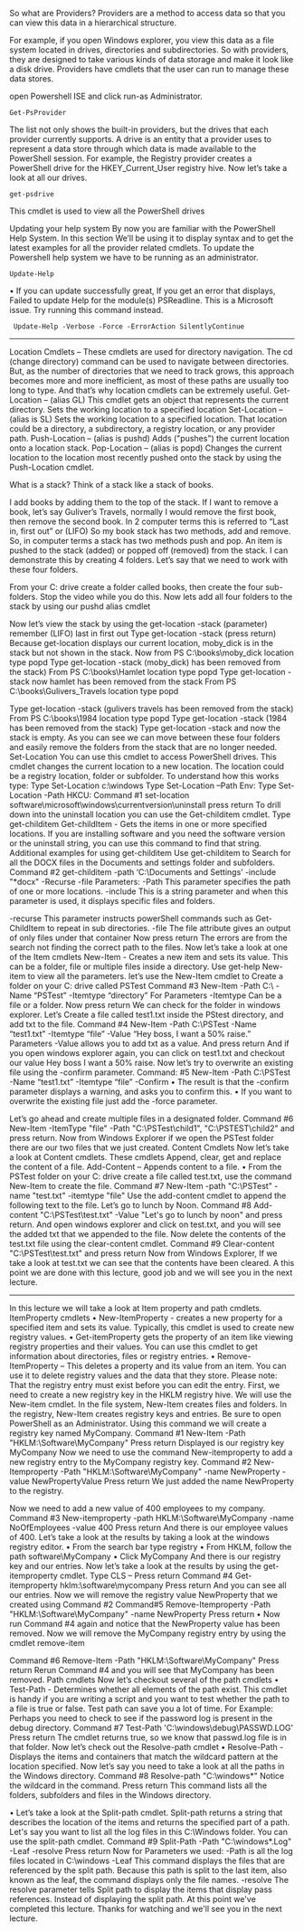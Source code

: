 So what are Providers?
Providers are a method to access data so that you can view this data in a hierarchical structure. 

For example, if you open Windows explorer, you view this data as a file system located in drives, directories and subdirectories. So with providers, they are designed to take various kinds of data storage and make it look like a disk drive. Providers have cmdlets that the user can run to manage these data stores. 

open Powershell ISE and click run-as Administrator.
```
Get-PsProvider
```

The list not only shows the built-in providers, but the drives that each provider currently supports. A drive is an entity that a provider uses to represent a data store through which data is made available to the PowerShell session. For example, the Registry provider creates a PowerShell drive for the HKEY_Current_User registry hive.
Now let’s take a look at all our drives. 
```
get-psdrive
```
This cmdlet is used to view all the PowerShell drives

Updating your help system
By now you are familiar with the PowerShell Help System. In this section We’ll be using it to display syntax and to get the latest examples for all the provider related cmdlets.
To update the Powershell help system we have to be running as an administrator.
```
Update-Help
```
• If you can update successfully great, If you get an error that displays, Failed to update Help for the module(s) PSReadline. This is a Microsoft issue.
Try running this command instead.
```
 Update-Help -Verbose -Force -ErrorAction SilentlyContinue
```
---

Location Cmdlets – These cmdlets are used for directory navigation. 
The cd (change directory) command can be used to navigate between directories. But, as the number of directories that we need to track grows, this approach becomes more and more inefficient, as most of these paths are usually too long to type. And that’s why location cmdlets can be extremely useful.
Get-Location – (alias GL) This cmdlet gets an object that represents the current directory. Sets the working location to a specified location
Set-Location – (alias is SL) Sets the working location to a specified location. That location could be a directory, a subdirectory, a registry location, or any provider path.
Push-Location – (alias is pushd) Adds ("pushes") the current location onto a location stack.
Pop-Location – (alias is popd) Changes the current location to the location most recently pushed onto the stack by using the Push-Location cmdlet.

What is a stack? Think of a stack like a stack of books.

I add books by adding them to the top of the stack. If I want to remove a book, let’s say Guliver’s Travels, normally I would remove the first book, then remove the second book. In
2
computer terms this is referred to “Last in, first out” or (LIFO) So my book stack has two methods, add and remove. So, in computer terms a stack has two methods push and pop. An item is pushed to the stack (added) or popped off (removed) from the stack.
I can demonstrate this by creating 4 folders.
Let’s say that we need to work with these four folders.

From your C: drive create a folder called books, then create the four sub-folders. Stop the video while you do this.
Now lets add all four folders to the stack by using our pushd alias cmdlet

Now let’s view the stack by using the get-location -stack (parameter) remember (LIFO) last in first out
Type get-location -stack (press return)
Because get-location displays our current location, moby_dick is in the stack but not shown in the stack.
Now from PS C:\books\moby_dick location type popd
Type get-location -stack (moby_dick) has been removed from the stack)
From PS C:\books\Hamlet location type popd
Type get-location -stack now hamlet has been removed from the stack
From PS C:\books\Gulivers_Travels location type popd

Type get-location -stack (gulivers travels has been removed from the stack)
From PS C:\books\1984 location type popd
Type get-location -stack (1984 has been removed from the stack)
Type get-location -stack and now the stack is empty.
As you can see we can move between these four folders and easily remove the folders from the stack that are no longer needed.
Set-Location
You can use this cmdlet to access PowerShell drives. This cmdlet changes the current location to a new location. The location could be a registry location, folder or subfolder. To understand how this works type:
Type Set-Location c:\windows
Type Set-Location –Path Env:
Type Set-Location -Path HKCU:
Command #1 set-location software\microsoft\windows\currentversion\uninstall
press return
To drill down into the uninstall location you can use the Get-childitem cmdlet. Type get-childitem
Get-childItem - Gets the items in one or more specified locations.
If you are installing software and you need the software version or the uninstall string, you can use this command to find that string.
Additional examples for using get-childitem Use get-childitem to Search for all the DOCX files in the Documents and settings folder and subfolders.
Command #2 get-childitem -path ‘C:\Documents and Settings’ -include "*docx" -Recurse -file
Parameters:
-Path This parameter specifies the path of one or more locations.
-include This is a string parameter and when this parameter is used, it displays specific files and folders.

-recurse This parameter instructs powerShell commands such as Get-ChildItem to repeat in sub directories.
-file The file attribute gives an output of only files under that container
Now press return The errors are from the search not finding the correct path to the files.
Now let’s take a look at one of the Item cmdlets
New-Item - Creates a new item and sets its value. This can be a folder, file or multiple files inside a directory. Use get-help New-item to view all the parameters.
let’s use the New-Item cmdlet to Create a folder on your C: drive called PSTest
Command #3
New-Item -Path C:\ -Name “PSTest” -Itemtype “directory”
For Parameters
-Itemtype Can be a file or a folder. Now press return
We can check for the folder in windows explorer.
Let’s Create a file called test1.txt inside the PStest directory, and add txt to the file.
Command #4
New-Item -Path C:\PSTest -Name “test1.txt” -Itemtype “file” -Value “Hey boss, I want a 50% raise.”
Parameters
-Value allows you to add txt as a value. And press return
And if you open windows explorer again, you can click on test1.txt and checkout our value Hey boss I want a 50% raise.
Now let’s try to overwrite an existing file using the -confirm parameter.
Command: #5
New-Item -Path C:\PSTest -Name “test1.txt” -Itemtype “file” -Confirm
• The result is that the -confirm parameter displays a warning, and asks you to confirm this.
• If you want to overwrite the existing file just add the -force parameter.

Let’s go ahead and create multiple files in a designated folder.
Command #6
New-Item -ItemType "file" -Path "C:\PSTest\child1", "C:\PSTEST\child2"
and press return.
Now from Windows Explorer if we open the PSTest folder there are our two files that we just created.
Content Cmdlets
Now let’s take a look at Content cmdlets. These cmdlets Append, clear, get and replace the content of a file.
Add-Content – Appends content to a file.
• From the PSTest folder on your C: drive create a file called test.txt, use the command New-Item to create the file.
Command #7 New-Item -path "C:\PSTest" -name "test.txt" -itemtype "file"
Use the add-content cmdlet to append the following text to the file. Let’s go to lunch by Noon.
Command #8 Add-content "C:\PSTest\test.txt" -Value "Let's go to lunch by noon" and press return.
And open windows explorer and click on test.txt, and you will see the added txt that we appended to the file.
Now delete the contents of the test.txt file using the clear-content cmdlet.
Command #9 Clear-content "C:\PSTest\test.txt" and press return
Now from Windows Explorer, If we take a look at test.txt we can see that the contents have been cleared.
A this point we are done with this lecture, good job and we will see you in the next lecture.


---

In this lecture we will take a look at Item property and path cmdlets.
ItemProperty cmdlets
• New-ItemProperty - creates a new property for a specified item and sets its value. Typically, this cmdlet is used to create new registry values.
• Get-itemProperty gets the property of an item like viewing registry properties and their values. You can use this cmdlet to get information about directories, files or registry entries.
• Remove-ItemProperty – This deletes a property and its value from an item. You can use it to delete registry values and the data that they store.
Please note: That the registry entry must exist before you can edit the entry.
First, we need to create a new registry key in the HKLM registry hive. We will use the New-item cmdlet. In the file system, New-Item creates files and folders. In the registry, New-Item creates registry keys and entries.
Be sure to open PowerShell as an Administrator.
Using this command we will create a registry key named MyCompany.
Command #1
New-Item -Path "HKLM:\Software\MyCompany"
Press return
Displayed is our registry key MyCompany
Now we need to use the command New-itemproperty to add a new registry entry to the MyCompany registry key.
Command #2
New-Itemproperty -Path "HKLM:\Software\MyCompany" -name NewProperty -value NewPropertyValue
Press return
We just added the name NewProperty to the registry.

Now we need to add a new value of 400 employees to my company.
Command #3
New-itemproperty -path HKLM:\Software\MyCompany -name NoOfEmployees -value 400
Press return
And there is our employee values of 400.
Let’s take a look at the results by taking a look at the windows registry editor.
• From the search bar type registry
• From HKLM, follow the path software\MyCompany
• Click MyCompany
And there is our registry key and our entries.
Now let’s take a look at the results by using the get-itemproperty cmdlet.
Type CLS – Press return
Command #4
Get-itemproperty hklm:\software\mycompany
Press return
And you can see all our entries.
Now we will remove the registry value NewProperty that we created using Command #2
Command#5
Remove-Itemproperty -Path "HKLM:\Software\MyCompany" -name NewProperty
Press return
• Now run Command #4 again and notice that the NewProperty value has been removed.
Now we will remove the MyCompany registry entry by using the cmdlet remove-item

Command #6
Remove-Item -Path "HKLM:\Software\MyCompany"
Press return
Rerun Command #4 and you will see that MyCompany has been removed.
Path cmdlets
Now let’s checkout several of the path cmdlets
• Test-Path - Determines whether all elements of the path exist. This cmdlet is handy if you are writing a script and you want to test whether the path to a file is true or false. Test path can save you a lot of time.
For Example: Perhaps you need to check to see if the password log is present in the debug directory.
Command #7
Test-Path 'C:\windows\debug\PASSWD.LOG'
Press return
The cmdlet returns true, so we know that passwd.log file is in that folder.
Now let’s check out the Resolve-path cmdlet
• Resolve-Path - Displays the items and containers that match the wildcard pattern at the location specified.
Now let’s say you need to take a look at all the paths in the Windows directory.
Command #8
Resolve-path "C:\windows\*"
Notice the wildcard in the command.
Press return
This command lists all the folders, subfolders and files in the Windows directory.

• Let’s take a look at the Split-path cmdlet. Split-path returns a string that describes the location of the items and returns the specified part of a path. Let's say you want to list all the log files in this C:\Windows folder. You can use the split-path cmdlet.
Command #9
Split-Path -Path "C:\windows\*.Log" -Leaf -resolve
Press return
Now for Parameters we used:
-Path is all the log files located in C:\windows
-Leaf This command displays the files that are referenced by the split path. Because this path is split to the last item, also known as the leaf, the command displays only the file names.
-resolve The resolve parameter tells Split path to display the items that display pass references. Instead of displaying the split path.
At this point we've completed this lecture. Thanks for watching and we'll see you in the next lecture.